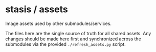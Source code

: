 # stasis / assets

Image assets used by other submodules/services.

The files here are the single source of truth for all shared assets. Any changes should be made here first and
synchronized across the submodules via the provided `./refresh_assets.py` script.
